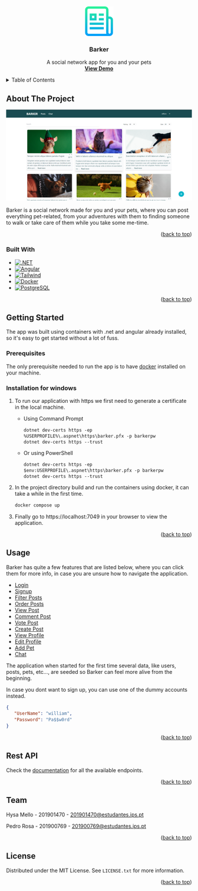 <!-- PROJECT LOGO -->
<br />
<div align="center">
  <a href="https://github.com/github_username/repo_name">
    <img src="Documentation/images/logo.png" alt="Logo" width="80" height="80">
  </a>

<h3 align="center">Barker</h3>

  <p align="center">
    A social network app for you and your pets
    <br />
    <a href="https://barker.fly.dev/"><strong>View Demo</strong></a>
</p>
</div>



<!-- TABLE OF CONTENTS -->
<details>
  <summary>Table of Contents</summary>
  <ol>
    <li>
      <a href="#about-the-project">About The Project</a>
      <ul>
        <li><a href="#built-with">Built With</a></li>
      </ul>
    </li>
    <li>
      <a href="#getting-started">Getting Started</a>
      <ul>
        <li><a href="#prerequisites">Prerequisites</a></li>
        <li><a href="#installation">Installation</a></li>
      </ul>
    </li>
    <li><a href="#usage">Usage</a></li>
    <li><a href="#rest-api">Rest API</a></li>
    <li><a href="#team">Team</a></li>
    <li><a href="#license">License</a></li>

  </ol>
</details>



<!-- ABOUT THE PROJECT -->
## About The Project

[![Product Name Screen Shot][product-screenshot]](https://barker.fly.dev/)

Barker is a social network made for you and your pets, where you can post everything pet-related, from your adventures with them to finding someone to walk or take care of them while you take some me-time.
<p align="right">(<a href="#readme-top">back to top</a>)</p>



### Built With

* [![.NET][.NET]][.NET-url]
* [![Angular][Angular]][Angular-url]
* [![Tailwind][Tailwind]][Tailwind-url]
* [![Docker][Docker]][Docker-url]
* [![PostgreSQL][PostgreSQL]][PostgreSQL-url]

<p align="right">(<a href="#readme-top">back to top</a>)</p>



<!-- GETTING STARTED -->
## Getting Started

The app was built using containers with .net and angular already installed, so it's easy to get started without a lot of fuss.
### Prerequisites

The only prerequisite needed to run the app is to have [docker](https://www.docker.com/products/docker-desktop/) installed on your machine.

### Installation for windows

1. To run our application with https we first need to generate a certificate in the local machine.
    * Using Command Prompt

       ```shell
       dotnet dev-certs https -ep %USERPROFILE%\.aspnet\https\barker.pfx -p barkerpw
       dotnet dev-certs https --trust
       ```
    * Or using PowerShell

      ```shell
      dotnet dev-certs https -ep $env:USERPROFILE\.aspnet\https\barker.pfx -p barkerpw
      dotnet dev-certs https --trust
      ```
2. In the project directory build and run the containers using docker, it can take a while in the first time.
   ```sh
   docker compose up
   ```
3. Finally go to https://localhost:7049 in your browser to view the application.

<p align="right">(<a href="#readme-top">back to top</a>)</p>



<!-- USAGE EXAMPLES -->
## Usage

Barker has quite a few features that are listed below, where you can click them for more info, in case you are unsure how to navigate the application.

* [Login](Documentation/Usage/login.md)
* [Signup](Documentation/Usage/signup.md)
* [Filter Posts](Documentation/Usage/filter-posts.md)
* [Order Posts](Documentation/Usage/order-posts.md)
* [View Post](Documentation/Usage/view-post.md)
* [Comment Post](Documentation/Usage/comment-post.md)
* [Vote Post](Documentation/Usage/vote-post.md)
* [Create Post](Documentation/Usage/create-post.md)
* [View Profile](Documentation/Usage/view-profile.md)
* [Edit Profile](Documentation/Usage/edit-profile.md)
* [Add Pet](Documentation/Usage/add-pet.md)
* [Chat](Documentation/Usage/chat.md)


The application when started for the first time several data, like users, posts, pets, etc..., are seeded so Barker can feel more alive from the beginning.

In case you dont want to sign up, you can use one of the dummy accounts instead.

````json
{
   "UserName": "william",
   "Password": "Pa$$w0rd"
}
````

<p align="right">(<a href="#readme-top">back to top</a>)</p>

<!-- Rest API -->
## Rest API

Check the [documentation](Documentation/API/index.md) for all the available endpoints.

<p align="right">(<a href="#readme-top">back to top</a>)</p>



<!-- Team -->
## Team

Hysa Mello - 201901470 - 201901470@estudantes.ips.pt

Pedro Rosa - 201900769 - 201900769@estudantes.ips.pt

<p align="right">(<a href="#readme-top">back to top</a>)</p>



<!-- LICENSE -->
## License

Distributed under the MIT License. See `LICENSE.txt` for more information.

<p align="right">(<a href="#readme-top">back to top</a>)</p>



<!-- MARKDOWN LINKS & IMAGES -->
<!-- https://www.markdownguide.org/basic-syntax/#reference-style-links -->
[product-screenshot]: Documentation/images/homepage.png
[.NET]: https://img.shields.io/badge/.NET-5C2D91?style=for-the-badge&logo=.net&logoColor=white
[.NET-url]: https://dotnet.microsoft.com/en-us/
[Tailwind]: https://img.shields.io/badge/Tailwind_CSS-38B2AC?style=for-the-badge&logo=tailwind-css&logoColor=white
[Tailwind-url]: https://tailwindcss.com/
[Docker]: https://img.shields.io/badge/docker-%230db7ed.svg?style=for-the-badge&logo=docker&logoColor=white
[Docker-url]: https://www.docker.com/
[Angular]: https://img.shields.io/badge/Angular-DD0031?style=for-the-badge&logo=angular&logoColor=white
[Angular-url]: https://angular.io/
[PostgreSQL]: https://img.shields.io/badge/PostgreSQL-316192?style=for-the-badge&logo=postgresql&logoColor=white
[PostgreSQL-url]: https://www.postgresql.org/
